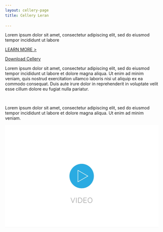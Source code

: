 ```yaml
---
layout: cellery-page
title: Cellery Leran

---
```

<div class="row cCellery-io-White-row cCelleryIntro">
         <div class="container">
               <div class="col-xs-12 col-sm-16 col-md-6 col-lg-6 cCellery-io-Home-Left-col">
                  <div class="col-xs-12 col-sm-12 col-md-12 col-lg-12 cCellery-io-Home-main-content-wraper">
                   <div style="max-width:500px;"><p class="cMainParagraph">Lorem ipsum dolor sit amet, consectetur adipiscing elit, sed do eiusmod tempor incididunt ut labore</p></div>
                   <p><a class="cGreenLink" href="/philosophy">LEARN MORE ></a></p>
                   <div class="cHomeButtonContainer">
                   <a class="cCellery-io-Home-main-download-button" href="downloads">Download Cellery
                   </a>
                   </div>      
                   <!-- <p class="cCellery-io-Home-OS">Distributions available </br>for Linux, OS X and Windows</p> -->
                   <!-- <hr class="cHr"> -->
                   </div>
                   <div class="col-xs-12 col-sm-12 col-md-12 col-lg-12 cCellery-io-Home-main-instructions cLeft-pading-none">
                     <p>Lorem ipsum dolor sit amet, consectetur adipiscing elit, sed do
eiusmod tempor incididunt ut labore et dolore magna aliqua.
Ut enim ad minim veniam, quis nostrud exercitation ullamco
laboris nisi ut aliquip ex ea commodo consequat. Duis aute
irure dolor in reprehenderit in voluptate velit esse cillum dolore
eu fugiat nulla pariatur.</p>
<br>
<p>Lorem ipsum dolor sit amet, consectetur adipiscing elit, sed do
eiusmod tempor incididunt ut labore et dolore magna aliqua.
Ut enim ad minim veniam.</p>
                   </div>
                </div>
                <div class="col-xs-12 col-sm-16 col-md-6 col-lg-6 cCellery-io-Home-Right-col cCellery-io-Home-widget">
                <div class="cVideoConatiner cBorderGray">
                <img src="/cellery-images/video.jpg"/>
                </div>
               </div>
      </div>
</div>
